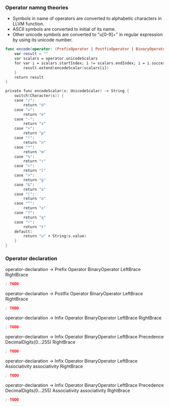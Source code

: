 ### Operator namng theories

* Symbols in name of operators are converted to alphabetic characters in LLVM function.
* ASCII symbols are converted to initial of its name.
* Other unicode symbols are converted to "u[0-9]+" in regular expression by using its unicode number.

```swift
func encode(operator: (PrefixOperator | PostfixOperator | BinaryOperator)) -> String {
    var result = ""
    var scalars = operator.unicodeScalars
    for var i = scalars.startIndex; i != scalars.endIndex; i = i.successor() {
        result.extend(encodeScalar(scalars[i])
    }
    return result
}

private func encodeScalar(s: UnicodeScalar) -> String {
    switch(Character(s)) {
    case "/":
        return "d"
    case "=":
        return "e"
    case "-":
        return "s"
    case "+":
        return "p"
    case "!":
        return "n"
    case "*":
        return "m"
    case "%":
        return "r"
    case "<":
        return "l"
    case ">":
        return "g"
    case "&":
        return "a"
    case "|":
        return "o"
    case "^":
        return "x"
    case "?":
        return "q"
    case "~":
        return "t"
    default:
        return "u" + String(s.value)
    }
}
```

### Operator declaration

operator-declaration -> Prefix Operator BinaryOperator LeftBrace RightBrace
```llvm
; TODO
```

operator-declaration -> Postfix Operator BinaryOperator LeftBrace RightBrace
```llvm
; TODO
```

operator-declaration -> Infix Operator BinaryOperator LeftBrace RightBrace
```llvm
; TODO
```

operator-declaration -> Infix Operator BinaryOperator LeftBrace Precedence DecimalDigits(0...255) RightBrace
```llvm
; TODO
```

operator-declaration -> Infix Operator BinaryOperator LeftBrace Associativity associativity RightBrace
```llvm
; TODO
```

operator-declaration -> Infix Operator BinaryOperator LeftBrace Precedence DecimalDigits(0...255) Associativity associativity RightBrace
```llvm
; TODO
```
